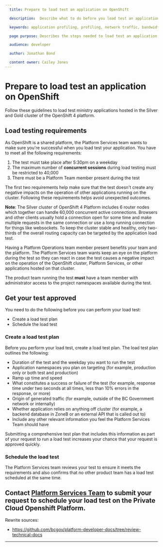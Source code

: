 ```yaml
---
  title: Prepare to load test an application on OpenShift

  description:  Describe what to do before you load test an application

  keywords: application profiling, profiling, network traffic, bandwidth, resiliency, HA, high availability, failover, testing, guidelines, silver, gold, OpenShift, load test, application

  page purpose: Describes the steps needed to load test an application in OpenShift. Provides further information on what developers need to do before and to schedule a test.

  audience: developer

  author: Jonathan Bond

  content owner: Cailey Jones
---
```

# Prepare to load test an application on OpenShift
Follow these guidelines to load test ministry applications hosted in the Silver and Gold cluster of the OpenShift 4 platform.

## Load testing requirements

As OpenShift is a shared platform, the Platform Services team wants to make sure you're successful when you load test your application. You have to meet all the following requirements:

1. The test must take place after 5:30pm on a weekday
1. The maximum number of **concurrent sessions** during load testing must be restricted to 40,000
1. There must be a Platform Team member present during the test

The first two requirements help make sure that the test doesn't create any negative impacts on the operation of other applications running on the cluster. Following these requirements helps avoid unexpected outcomes.

**Note**: The Silver cluster of OpenShift 4 Platform includes 6 router nodes which together can handle 60,000 concurrent active connections. Browsers and other clients usually hold a connection open for some time and make multiple requests in the same connection or use a long running connection for things like websockets. To keep the cluster stable and healthy, only two-thirds of the overall routing capacity can be targeted by the application load test.

Having a Platform Operations team member present benefits your team and the platform. The Platform Services team wants keep an eye on the platform during the test so they can react in case the test causes a negative impact on the operation of the OpenShift cluster, Platform Services, or other applications hosted on that cluster.

The product team running the test **must** have a team member with administrator access to the project namespaces available during the test.

## Get your test approved
You need to do the following before you can perform your load test:
- Create a load test plan
- Schedule the load test

### Create a load test plan
Before you perform your load test, create a load test plan. The load test plan outlines the following:
- Duration of the test and the weekday you want to run the test
- Application namespaces you plan on targeting (for example, production only or both test and production)
- Ramp up time and speed
- What constitutes a success or failure of the test (for example, response time under two seconds at all times, less than 10% errors in the response,  or more)
- Origin of generated traffic (for example, outside of the BC Government network or internally)
- Whether application relies on anything off cluster (for example, a backend database in ZoneB or an external API that is called out to)
- Include any other relevant information you feel the Platform Services Team should have

Submitting a comprehensive test plan that includes this information as part of your request to run a load test increases your chance that your request is approved quickly.

### Schedule the load test
The Platform Services team reviews your test to ensure it meets the requirements and also confirms that no other product team has a load test scheduled at the same time.

Contact [Platform Services Team](mailto:PlatformServicesTeam@gov.bc.ca) to submit your request to schedule your load test on the Private Cloud Openshift Platform.
---
Rewrite sources:
* https://github.com/bcgov/platform-developer-docs/tree/review-technical-docs
---
